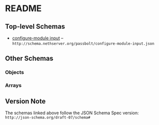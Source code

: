 # README

## Top-level Schemas

* [configure-module input](./configure-module-input.md "Configure passbolt") – `http://schema.nethserver.org/passbolt/configure-module-input.json`

## Other Schemas

### Objects



### Arrays



## Version Note

The schemas linked above follow the JSON Schema Spec version: `http://json-schema.org/draft-07/schema#`
